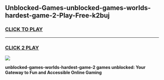 
## Unblocked-Games-unblocked-games-worlds-hardest-game-2-Play-Free-k2buj
<h3>
<a href="https://premium76.site?title=unblocked-games-worlds-hardest-game-2&ref=21A">CLICK TO PLAY</a></h3>
<hr>

<h3>
<a href="https://premium76.site?title=unblocked-games-worlds-hardest-game-2&ref=21A">CLICK 2 PLAY</a>
  
</h3>

<a href="https://premium76.site?title=unblocked-games-worlds-hardest-game-2&ref=21A"><img src="https://clearcache.store/games.png"></a>


**unblocked-games-worlds-hardest-game-2 games unblocked: Your Gateway to Fun and Accessible Online Gaming**
